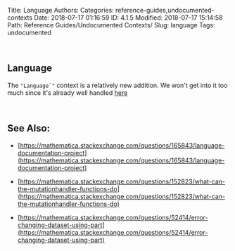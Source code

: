 Title: Language
Authors: 
Categories: reference-guides,undocumented-contexts
Date: 2018-07-17 01:16:59
ID: 4.1.5
Modified: 2018-07-17 15:14:58
Path: Reference Guides/Undocumented Contexts/
Slug: language
Tags: undocumented

<a id="language" style="width:0;height:0;margin:0;padding:0;">&zwnj;</a>

## Language

The  ```"Language`"```  context is a relatively new addition. We won't get into it too much since it's already well handled  [here](https://mathematica.stackexchange.com/questions/165843/language-documentation-project)

<a id="see-also" style="width:0;height:0;margin:0;padding:0;">&zwnj;</a>

## See Also:

* [https://mathematica.stackexchange.com/questions/165843/language-documentation-project](https://mathematica.stackexchange.com/questions/165843/language-documentation-project)

* [https://mathematica.stackexchange.com/questions/152823/what-can-the-mutationhandler-functions-do](https://mathematica.stackexchange.com/questions/152823/what-can-the-mutationhandler-functions-do)

* [https://mathematica.stackexchange.com/questions/52414/error-changing-dataset-using-part](https://mathematica.stackexchange.com/questions/52414/error-changing-dataset-using-part)